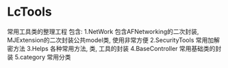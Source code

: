 # LcTools
常用工具类的整理工程
包含:
1.NetWork
  包含AFNetworking的二次封装, MJExtension的二次封装公共model类, 使用非常方便
2.SecurityTools
  常用加解密方法
3.Helps
  各种常用方法, 类, 工具的封装
4.BaseController
  常用基础类的封装
5.category
  常用分类
